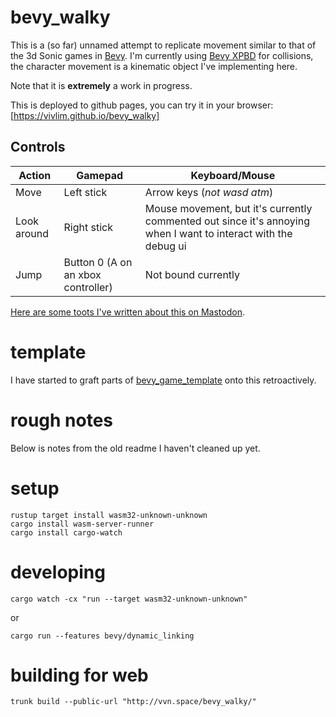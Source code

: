 # bevy_walky

This is a (so far) unnamed attempt to replicate movement similar to that of the 3d Sonic games in [Bevy](https://bevyengine.org/). I'm currently using [Bevy XPBD](https://github.com/Jondolf/bevy_xpbd) for collisions, the character movement is a kinematic object I've implementing here.

Note that it is **extremely** a work in progress.

This is deployed to github pages, you can try it in your browser: [https://vivlim.github.io/bevy_walky]

## Controls

| Action | Gamepad | Keyboard/Mouse |
|--------|---------|----------------|
| Move   | Left stick | Arrow keys (*not wasd atm*)|
| Look around | Right stick | Mouse movement, but it's currently commented out since it's annoying when I want to interact with the debug ui |
| Jump   | Button 0 (A on an xbox controller) | Not bound currently |

[Here are some toots I've written about this on Mastodon](https://snoot.tube/@viv/111961252199595732).

# template

I have started to graft parts of [bevy_game_template](https://github.com/NiklasEi/bevy_game_template) onto this retroactively.

# rough notes

Below is notes from the old readme I haven't cleaned up yet.

# setup
```
rustup target install wasm32-unknown-unknown
cargo install wasm-server-runner
cargo install cargo-watch
```

# developing
```
cargo watch -cx "run --target wasm32-unknown-unknown"
```

or

```
cargo run --features bevy/dynamic_linking
```

# building for web
```
trunk build --public-url "http://vvn.space/bevy_walky/"
```
